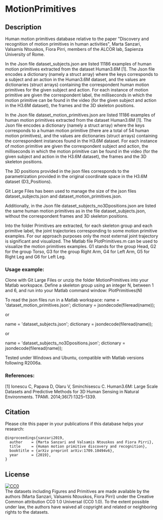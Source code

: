 # MotionPrimitives

## Description
Human motion primitives database relative to the paper "Discovery and recognition of motion primitives in human activities", Marta Sanzari, Valsamis Ntouskos, Fiora Pirri, members of the ALCOR lab, Sapienza University of Rome.


In the Json file dataset_subjects.json are listed 11186 examples of human motion primitives extracted from the dataset Human3.6M [1].
The Json file encodes a dictionary (namely a struct array) where the keys corresponds to a subject and an action in the Human3.6M dataset, 
and the values are dictionaries (struct arrays) containing the correspondent human motion primitives for the given subject and action.
For each instance of motion primitive are given the correspondent label, the milliseconds in which the motion primitive can be found in the video (for the given subject and action in the H3.6M dataset), the frames and the 3D skeleton positions.

In the Json file dataset_motion_primitives.json are listed 11186 examples of human motion primitives extracted from the dataset Human3.6M [1].
The Json file encodes a dictionary (namely a struct array) where the keys corresponds to a human motion primitive (there are a total of 54 human motion primitives), 
and the values are dictionaries (struct arrays) containing the correspondent instances found in the H3.6M dataset.
For each instance of motion primitive are given the correspondent subject and action, the milliseconds in which the motion primitive can be found in the video (for the given subject and action in the H3.6M dataset), the frames and the 3D skeleton positions.

The 3D positions provided in the json files corresponds to the parametrization provided in the original coordinate space in the H3.6M dataset (D3_Positions).

Git Large Files has been used to manage the size of the json files dataset_subjects.json and dataset_motion_primitives.json.

Additionally, in the Json file dataset_subjects_no3Dpositions.json are listed the same human motion primitives as in the file dataset_subjects.json, without the correspondent frames and 3D skeleton positions.

Into the folder Primitives are extracted, for each skeleton group and each primitive label, the joint trajectories corresponding to some motion primitive examples.
For our approach purposes only the most external joint trajectory is significant and visualized. 
The Matlab file PlotPrimitives.m can be used to visualize the motion primitives examples.
G1 stands for the group Head, G2 for the group Torso, G3 for the group Right Arm, G4 for Left Arm, G5 for Right Leg and G6 for Left Leg.

### Usage example:
Clone with Git Large Files or unzip the folder MotionPrimitives into your Matlab workspace.
Define a skeleton group using an integer N, between 1 and 6, and run into your Matlab command window:
PlotPrimitives(N)

To read the json files run in a Matlab workspace:
name = 'dataset_motion_primitives.json';
dictionary = jsondecode(fileread(name));

or

name = 'dataset_subjects.json';
dictionary = jsondecode(fileread(name));

or 

name = 'dataset_subjects_no3Dpositions.json';
dictionary = jsondecode(fileread(name));


Tested under Windows and Ubuntu, compatible with Matlab versions following R2006a.

### References:
[1] Ionescu C, Papava D, Olaru V, Sminchisescu C. Human3.6M: Large Scale Datasets and
Predictive Methods for 3D Human Sensing in Natural Environments. TPAMI.
2014;36(7):1325–1339.

## Citation
Please cite this paper in your publications if this database  helps your research:

    @inproceedings{sanzari2019,
      author    = {Marta Sanzari and Valsamis Ntouskos and Fiora Pirri},
      title     = {Human motion primitive discovery and recognition},
      booktitle = {arXiv preprint arXiv:1709.10494v6},
      year      = {2019},
    }

## License
<p xmlns:dct="http://purl.org/dc/terms/">
   <a rel="license"
      href="http://creativecommons.org/publicdomain/zero/1.0/">
     <img src="http://i.creativecommons.org/p/zero/1.0/88x31.png" 
style="border-style: none;" alt="CC0" />
   </a>
   <br />
   The datasets including Figures and Primitives are made available by the authors (Marta Sanzari, Valsamis Ntouskos, Fiora Pirri) under the Creative Common attribution CC0 1.0 Universal (CC0 1.0). 
    To the extent possible under law, the authors have waived all copyright and related or neighboring rights to the datasets.
